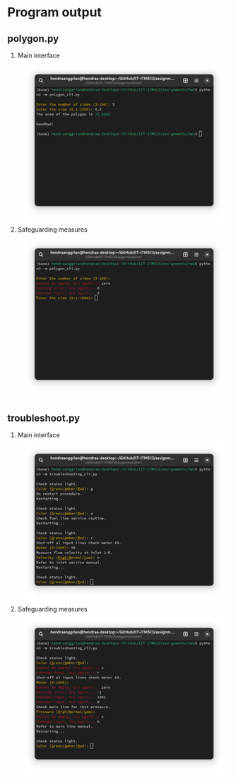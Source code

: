 # Program output

## polygon.py

1.  Main interface<br><img src="https://github.com/hanggrian/IIT-ITM513/raw/assets/assignments/hw1/screenshot1_1.png" width="480">
1.  Safeguarding measures<br><img src="https://github.com/hanggrian/IIT-ITM513/raw/assets/assignments/hw1/screenshot1_2.png" width="480">

<div style="page-break-after: always;"></div>

## troubleshoot.py

1.  Main interface<br><img src="https://github.com/hanggrian/IIT-ITM513/raw/assets/assignments/hw1/screenshot2_1.png" width="480">
1.  Safeguarding measures<br><img src="https://github.com/hanggrian/IIT-ITM513/raw/assets/assignments/hw1/screenshot2_2.png" width="480">
